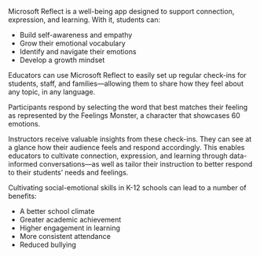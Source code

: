 Microsoft Reflect is a well-being app designed to support connection, expression, and learning. With it, students can:

- Build self-awareness and empathy
- Grow their emotional vocabulary
- Identify and navigate their emotions
- Develop a growth mindset

Educators can use Microsoft Reflect to easily set up regular check-ins for students, staff, and families—allowing them to share how they feel about any topic, in any language.

Participants respond by selecting the word that best matches their feeling as represented by the Feelings Monster, a  character that showcases 60 emotions.

Instructors receive valuable insights from these check-ins. They can see at a glance how their audience feels and respond accordingly. This enables educators to cultivate connection, expression, and learning through data-informed conversations—as well as tailor their instruction to better respond to their students’ needs and feelings.

Cultivating social-emotional skills in K-12 schools can lead to a number of benefits:

- A better school climate
- Greater academic achievement
- Higher engagement in learning
- More consistent attendance
- Reduced bullying